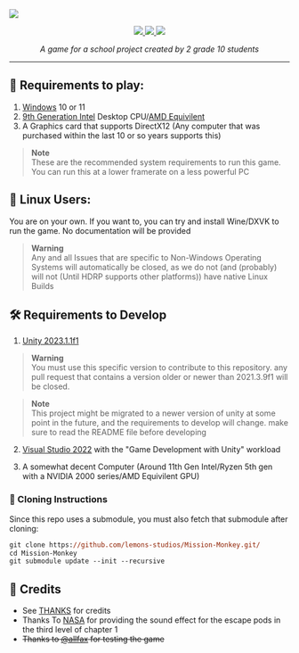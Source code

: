 <!--
  logo
  <img src="https://cdn.discordapp.com/attachments/888136140564095007/1091974996965982279/Ek9VjzB.png?raw=true" height=144>
-->
<!--
  banner with no text
  <img src="https://user-images.githubusercontent.com/120770627/230755565-04f6b0f3-9de7-4d8f-96a3-c7add6872857.png?raw=true">
-->
<!-- banner with text -->
<img src="https://user-images.githubusercontent.com/120770627/230755569-33b4feac-b65c-40af-890f-728149635ea6.png?raw=true">

<br>
<p align="center">
  <a href="https://learn.microsoft.com/en-us/dotnet/csharp">
    <img src="https://img.shields.io/badge/c%23-%23239120.svg?style=for-the-badge&logo=c-sharp&logoColor=white">
  </a>
  <a href="https://unity.com">
    <img src="https://img.shields.io/badge/unity-%23000000.svg?style=for-the-badge&logo=unity&logoColor=white">
  </a>
  <a href="https://windows.com">
    <img src="https://img.shields.io/badge/Windows-0078D6?style=for-the-badge&logo=windows&logoColor=white">
  </a>
</p>
<p align="center"><i>A game for a school project created by 2 grade 10 students</i></p>
<hr>

## 🚀 Requirements to play:
1. [Windows](https://www.microsoft.com/windows) 10 or 11
2. [9th Generation Intel](https://en.wikipedia.org/wiki/Coffee_Lake#Coffee_Lake-S_(Desktop_processors)) Desktop CPU/[AMD Equivilent](https://www.cpu-monkey.com/en/cpu_group-amd_ryzen_3000-14)
3. A Graphics card that supports DirectX12 (Any computer that was purchased within the last 10 or so years supports this)

> **Note**  
> These are the recommended system requirements to run this game. You can run this at a lower framerate on a less powerful PC

## 🐧 Linux Users:
You are on your own. If you want to, you can try and install Wine/DXVK to run the game. No documentation will be provided
> **Warning**  
> Any and all Issues that are specific to Non-Windows Operating Systems will automatically be closed, as we do not (and (probably) will not (Until HDRP supports other platforms)) have native Linux Builds
## 🛠️ Requirements to Develop

1. [Unity 2023.1.1f1](https://unity.com/releases/editor/archive#download-archive-2021)
> **Warning**  
> You must use this specific version to contribute to this repository. any pull request that contains a version older or newer than 2021.3.9f1 will be closed.

> **Note**  
> This project might be migrated to a newer version of unity at some point in the future, and the requirements to develop will change. make sure to read the README file before developing
2. [Visual Studio 2022](https://visualstudio.microsoft.com/thank-you-downloading-visual-studio/?sku=Community) with the "Game Development with Unity" workload

3. A somewhat decent Computer (Around 11th Gen Intel/Ryzen 5th gen with a NVIDIA 2000 series/AMD Equivilent GPU)
### 🌌 Cloning Instructions
Since this repo uses a submodule, you must also fetch that submodule after cloning:

```ps
git clone https://github.com/lemons-studios/Mission-Monkey.git/
cd Mission-Monkey
git submodule update --init --recursive
```
## 📃 Credits
- See [THANKS](https://github.com/funny-unity-game/Mission-Monkey/blob/main/THANKS) for credits
- Thanks To [NASA](https://on.soundcloud.com/H9XBW) for providing the sound effect for the escape pods in the third level of chapter 1
- ~~Thanks to [@allfax](https://github.com/allfax) for testing the game~~
